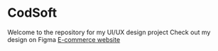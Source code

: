 # CodSoft
Welcome to the repository for my UI/UX design project 
Check out my design on Figma 
[E-commerce website](https://www.figma.com/proto/bnLwkPb7doQvh2GdkapOB8/E-commerce-website?type=design&node-id=1-2&t=Z2QkMzYlXJ5F8QsS-0&scaling=scale-down&page-id=0%3A1)
